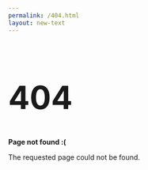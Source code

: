 ```yaml
---
permalink: /404.html
layout: new-text
---
```


<h1 style="font-size: 4rem">404</h1>

**Page not found :(**

The requested page could not be found.
